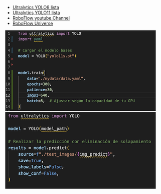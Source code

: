- [Ultralytics YOLO8 lista](https://www.youtube.com/watch?v=Ixt7YpMRg5I&list=PL1FZnkj4ad1PFJTjW4mWpHZhzgJinkNV0&index=1)
- [Ultralytics YOLO11 lista](https://www.youtube.com/watch?v=-JXwa-WlkU8&list=PL1FZnkj4ad1P9gulU2Ud6y-1m1fKXTPGW)
- [RoboFlow youtube Channel](https://www.youtube.com/@Roboflow/videos)
- [RoboFlow Universe](https://universe.roboflow.com)

![](images/train.png)
![](images/predict.png)
